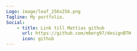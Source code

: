 ```yaml
---
Logo: image/leaf_256x256.png
Tagline: My portfolio.
Social:
    - title: Link till Mattias github
      url: https://github.com/mberg97/designBTH
      icon: github
---
```

